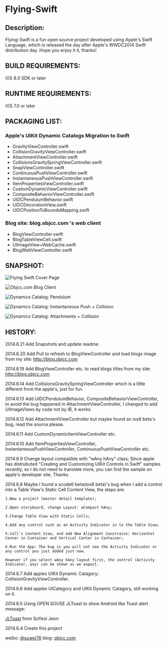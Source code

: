 Flying-Swift
============

Description:
-------------

Flying-Swift is a fun open source project developed using Apple's Swift
Language, which is released the day after Apple's WWDC2014 Swift distribution day. Hope you enjoy it it, thanks!


BUILD REQUIREMENTS:
-------------

iOS 8.0 SDK or later
 

RUNTIME REQUIREMENTS:
-------------

iOS 7.0 or later


PACKAGING LIST:
-------------

### Apple's UIKit Dynamic Catalogs Migration to Swift ######

*  GravityViewController.swift
*  CollisionGravityViewController.swift
*  AttachmentViewController.swift
*  CollisionsGravitySpringViewController.swift
*  SnapViewController.swift
*  ContinuousPushViewController.swift
*  InstantaneousPushViewController.swift
*  ItemPropertiesViewController.swift
*  CustomDynamicViewController.swift
*  CompositeBehaviorViewController.swift
*  UIDCPendulumBehavior.swift
*  UIDCDecorationView.swift
*  UIDCPositionToBoundsMapping.swift


### Blog site: blog.objcc.com 's web client ######

*  BlogViewController.swift
*  BlogTableViewCell.swift
*  UIImageView+WebCache.swift
*  BlogWebViewController.swift


SNAPSHOT:
-------------

![Flying Swift Cover Page](http://blog.objcc.com/wp-content/uploads/2014/06/flying-swift-intro-5-191x300.png)

![Objcc.com Blog Client](http://blog.objcc.com/wp-content/uploads/2014/06/flying-swift-intro-4-191x300.png)

![Dynamics Catalog: Pendulum](http://blog.objcc.com/wp-content/uploads/2014/06/flying-swift-intro-3-191x300.png)

![Dynamics Catalog: Instantaneous Push + Collision](http://blog.objcc.com/wp-content/uploads/2014/06/flying-swift-intro-2-191x300.png)

![Dynamics Catalog: Attachments + Collision](http://blog.objcc.com/wp-content/uploads/2014/06/flying-swift-intro-1-191x300.png)


HISTORY:
-------------
2014.6.21 Add Snapshots and update readme.

2014.6.20 Add Pull to refresh to BlogViewController and load blogs image from my site: http://blog.objcc.com

2014.6.19 Add BlogViewController etc. to read blogs titles from my site: http://blog.objcc.com

2014.6.14 Add CollisionsGravitySpringViewController which is a little
different from the apple's, just for fun.

2014.6.13 Add UIDCPendulumBehavior, CompositeBehaviorViewController, to avoid the bug happened in AttachmentViewController, I changed to add UIImageViews by code not by IB, it works.

2014.6.12 Add AttachmentViewController but maybe found an ios8 beta's bug, read the source please.

2014.6.11 Add CustomDynamicItemViewController etc.

2014.6.10 Add ItemPropertiesViewController, InstantaneousPushViewController, ContinuousPushViewController etc.

2014.6.9 Change layout compatible with "wAny hAny" class; Since apple has distrubuted "Creating and Customizing UIKit Controls in Swift" samples recently, so I do not need to translate more, you can find the sample on apple's developer site, Thanks.

2014.6.8 Maybe I found a xcode6 beta(ios8 beta)'s bug when I add a control into a Table View's Static Cell Content View, the steps are: 

    1.New a project (master detail template); 

    2.Open storyboard, change Layout: wCompact hAny; 

    3.Change Table View with Static Cells; 

    4.Add any control such as an Activity Indicator in to the Table View;

    5.Cell's Content View, and add New Alignment Constrains: Horizontal Center in Container and Vertical Center in Container;

    6.Run the App: The bug is you will not see the Activity Indicator or any control you just added just now.

    However if you select wAny hAny layout first, the control (Activity Indicator, any) can be shown as we expect.

2014.6.7 Add apples UIKit Dynamic Catagory: CollisionGravityViewController.

2014.6.6 Add apples UICategory and UIKit Dynamic Catagory, still working on it.

2014.6.5 Using OPEN SOUSE JLToast to show Android like Toast alert
message: 

[JLToast] from SuYeol Jeon

2014.6.4 Create this project 

weibo: [@suwei76][1]
blog: [objcc.com][2]

[1]: http://weibo.com/objcc "suwei76"
[2]: http://objcc.com "OBJCC.COM"
[JLToast]: https://github.com/devxoul/JLToast "JLToast"
